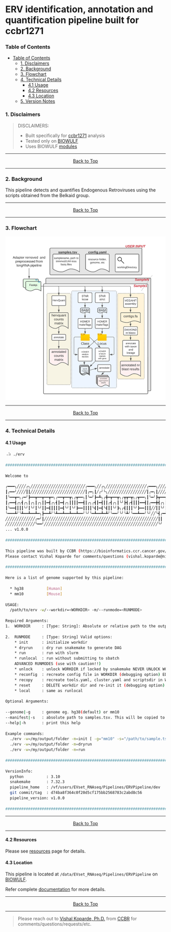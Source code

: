# ERV identification, annotation and quantification pipeline built for ccbr1271

### Table of Contents

- [Table of Contents](#table-of-contents)
  - [1. Disclaimers](#1-disclaimers)
  - [2. Background](#2-background)
  - [3. Flowchart](#3-flowchart)
  - [4. Technical Details](#4-technical-details)
    - [4.1 Usage](#41-usage)
    - [4.2 Resources](#42-resources)
    - [4.3 Location](#43-location)
  - [5. Version Notes](https://github.com/CCBR/RENEE/blob/main/CHANGELOG.md)

### 1. Disclaimers

> DISCLAIMERS:
>
> - Built specifically for [ccbr1271](https://abcs-amp.nih.gov/project/2487/view/) analysis
> - Tested only on [BIOWULF](https://hpc.nih.gov/)
> - Uses BIOWULF [modules](https://hpc.nih.gov/apps/modules.html)

<hr>
<p align="center">
	<a href="#erv-identification-annotation-and-quantification-pipeline-built-for-ccbr1271">Back to Top</a>
</p>
<hr>

### 2. Background

This pipeline detects and quantifies Endogenous Retroviruses using the scripts obtained from the Belkaid group.

<hr>
<p align="center">
	<a href="#erv-identification-annotation-and-quantification-pipeline-built-for-ccbr1271">Back to Top</a>
</p>
<hr>

### 3. Flowchart

![Flowchart](./docs/assets/images/ccbr1271_ERV_pipeline.png)

<hr>
<p align="center">
	<a href="#erv-identification-annotation-and-quantification-pipeline-built-for-ccbr1271">Back to Top</a>
</p>
<hr>

### 4. Technical Details

#### 4.1 Usage

```bash
⠠⠵ ./erv

##########################################################################################

Welcome to

╭━━━╮╱╱╱╱╭╮╱╱╱╱╱╱╱╱╱╱╱╱╱╱╱╱╱╱╱╱╱╱╱╱╭━━━╮╱╱╭╮╱╱╱╱╱╱╱╱╱╱╱╱╱╱╱╱╱╱╭━━━╮╱╱╱╱╱╱╭╮
┃╭━━╯╱╱╱╱┃┃╱╱╱╱╱╱╱╱╱╱╱╱╱╱╱╱╱╱╱╱╱╱╱╱┃╭━╮┃╱╭╯╰╮╱╱╱╱╱╱╱╱╱╱╱╱╱╱╱╱╱┃╭━╮┃╱╱╱╱╱╱┃┃
┃╰━━┳━╮╭━╯┣━━┳━━┳━━┳━╮╭━━┳━━┳╮╭┳━━╮┃╰━╯┣━┻╮╭╋━┳━━┳╮╭┳┳━┳╮╭┳━━╮┃╰━╯┣┳━━┳━━┫┃╭┳━╮╭━━╮
┃╭━━┫╭╮┫╭╮┃╭╮┃╭╮┃┃━┫╭╮┫┃━┫╭╮┃┃┃┃━━┫┃╭╮╭┫┃━┫┃┃╭┫╭╮┃╰╯┣┫╭┫┃┃┃━━┫┃╭━━╋┫╭╮┃┃━┫┃┣┫╭╮┫┃━┫
┃╰━━┫┃┃┃╰╯┃╰╯┃╰╯┃┃━┫┃┃┃┃━┫╰╯┃╰╯┣━━┃┃┃┃╰┫┃━┫╰┫┃┃╰╯┣╮╭┫┃┃┃╰╯┣━━┃┃┃╱╱┃┃╰╯┃┃━┫╰┫┃┃┃┃┃━┫
╰━━━┻╯╰┻━━┻━━┻━╮┣━━┻╯╰┻━━┻━━┻━━┻━━╯╰╯╰━┻━━┻━┻╯╰━━╯╰╯╰┻╯╰━━┻━━╯╰╯╱╱╰┫╭━┻━━┻━┻┻╯╰┻━━╯
╱╱╱╱╱╱╱╱╱╱╱╱╱╭━╯┃╱╱╱╱╱╱╱╱╱╱╱╱╱╱╱╱╱╱╱╱╱╱╱╱╱╱╱╱╱╱╱╱╱╱╱╱╱╱╱╱╱╱╱╱╱╱╱╱╱╱┃┃
╱╱╱╱╱╱╱╱╱╱╱╱╱╰━━╯╱╱╱╱╱╱╱╱╱╱╱╱╱╱╱╱╱╱╱╱╱╱╱╱╱╱╱╱╱╱╱╱╱╱╱╱╱╱╱╱╱╱╱╱╱╱╱╱╱╱╰╯
... v1.0.0

##########################################################################################

This pipeline was built by CCBR (https://bioinformatics.ccr.cancer.gov/ccbr)
Please contact Vishal Koparde for comments/questions (vishal.koparde@nih.gov)

##########################################################################################

Here is a list of genome supported by this pipeline:

  * hg38          [Human]
  * mm10          [Mouse]

USAGE:
  /path/to/erv -w/--workdir=<WORKDIR> -m/--runmode=<RUNMODE>

Required Arguments:
1.  WORKDIR     : [Type: String]: Absolute or relative path to the output folder with write permissions.

2.  RUNMODE     : [Type: String] Valid options:
    * init      : initialize workdir
    * dryrun    : dry run snakemake to generate DAG
    * run       : run with slurm
    * runlocal  : run without submitting to sbatch
    ADVANCED RUNMODES (use with caution!!)
    * unlock    : unlock WORKDIR if locked by snakemake NEVER UNLOCK WORKDIR WHERE PIPELINE IS CURRENTLY RUNNING!
    * reconfig  : recreate config file in WORKDIR (debugging option) EDITS TO config.yaml WILL BE LOST!
    * recopy    : recreate tools.yaml, cluster.yaml and scriptsdir in WORKDIR (debugging option) EDITS TO these files WILL BE LOST!
    * reset     : DELETE workdir dir and re-init it (debugging option) EDITS TO ALL FILES IN WORKDIR WILL BE LOST!
    * local     : same as runlocal

Optional Arguments:

--genome|-g     : genome eg. hg38(default) or mm10
--manifest|-s   : absolute path to samples.tsv. This will be copied to output folder  (--runmode=init only)
--help|-h       : print this help

Example commands:
  ./erv -w=/my/output/folder -m=init [ -g="mm10" -s="/path/to/sample.tsv" ]
  ./erv -w=/my/output/folder -m=dryrun
  ./erv -w=/my/output/folder -m=run

##########################################################################################

VersionInfo:
  python          : 3.10
  snakemake       : 7.32.3
  pipeline_home   : /vf/users/EVset_RNAseq/Pipelines/ERVPipeline/dev
  git commit/tag  : d74ba8f364c0f20d5cf175bb2568783c2abd8c56
  pipeline_version: v1.0.0

##########################################################################################
```

<hr>
<p align="center">
	<a href="#erv-identification-annotation-and-quantification-pipeline-built-for-ccbr1271">Back to Top</a>
</p>
<hr>

#### 4.2 Resources

Please see [resources](!./docs/resources.md) page for details.

#### 4.3 Location

This pipeline is located at `/data/EVset_RNAseq/Pipelines/ERVPipeline` on [BIOWULF](https://hpc.nih.gov).

Refer complete [documentation](https://ccbr.github.io/ccbr1271_ERVpipeline/) for more details.

<hr>
<p align="center">
	<a href="#erv-identification-annotation-and-quantification-pipeline-built-for-ccbr1271">Back to Top</a>
</p>
<hr>

> Please reach out to [Vishal Koparde, Ph.D.](mailto:vishal.koparde@nih.gov) from [CCBR](https://bioinformatics.ccr.cancer.gov/ccbr) for comments/questions/requests/etc.
